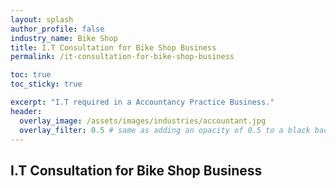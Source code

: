 ```yaml
---
layout: splash 
author_profile: false 
industry_name: Bike Shop
title: I.T Consultation for Bike Shop Business
permalink: /it-consultation-for-bike-shop-business

toc: true
toc_sticky: true

excerpt: "I.T required in a Accountancy Practice Business."
header:
  overlay_image: /assets/images/industries/accountant.jpg
  overlay_filter: 0.5 # same as adding an opacity of 0.5 to a black background
---
```


## I.T Consultation for Bike Shop Business